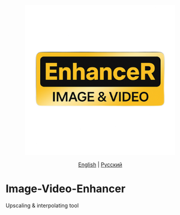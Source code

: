 <p align="center">
  <img src="assets/logo.png" alt="Logo" width="400"/>
</p>

<p align="center">
  <a href="#english">English</a> | <a href="#russian">Русский</a>
</p>


# Image-Video-Enhancer
Upscaling &amp; interpolating tool
